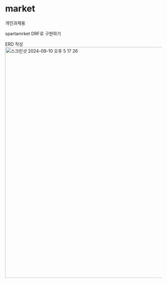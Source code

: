 # market
개인과제용

spartamrket DRF로 구현하기

ERD 작성
<img width="744" alt="스크린샷 2024-09-10 오후 5 17 26" src="https://github.com/user-attachments/assets/00e759b2-5604-4911-901e-f7253c9494f9">

